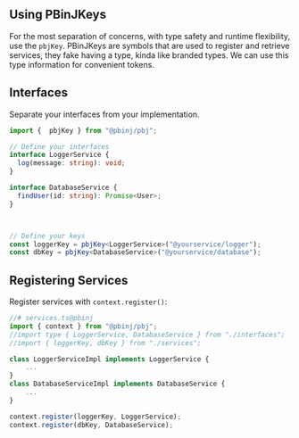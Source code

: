 ## Using PBinJKeys

For the most separation of concerns, with type safety and runtime flexibility, use the `pbjKey`.
PBinJKeys are symbols that are used to register and retrieve services, they fake having a type, kinda
like branded types. We can use this type information for convenient tokens.

## Interfaces

Separate your interfaces from your implementation.

```ts
import {  pbjKey } from "@pbinj/pbj";

// Define your interfaces
interface LoggerService {
  log(message: string): void;
}

interface DatabaseService {
  findUser(id: string): Promise<User>;
}



// Define your keys
const loggerKey = pbjKey<LoggerService>("@yourservice/logger");
const dbKey = pbjKey<DatabaseService>("@yourservice/database");

```

## Registering Services

Register services with `context.register()`:

```ts
//# services.ts@pbinj
import { context } from "@pbinj/pbj";
//import type { LoggerService, DatabaseService } from "./interfaces";
//import { loggerKey, dbKey } from "./services";

class LoggerServiceImpl implements LoggerService {
    ...
}
class DatabaseServiceImpl implements DatabaseService {
    ...
}

context.register(loggerKey, LoggerService);
context.register(dbKey, DatabaseService);


```
